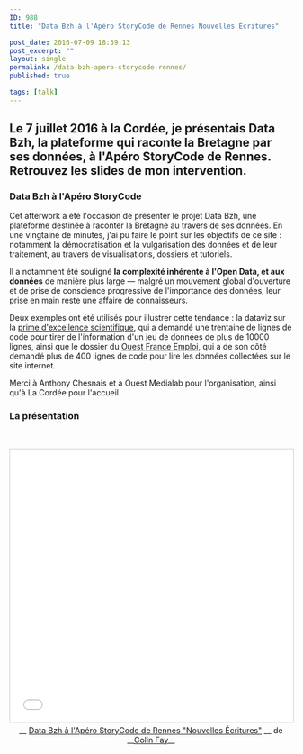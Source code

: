 ```yaml
---
ID: 988
title: "Data Bzh à l'Apéro StoryCode de Rennes Nouvelles Écritures"

post_date: 2016-07-09 18:39:13
post_excerpt: ""
layout: single
permalink: /data-bzh-apero-storycode-rennes/
published: true

tags: [talk]
---
```

## Le 7 juillet 2016 à la Cordée, je présentais Data Bzh, la plateforme qui raconte la Bretagne par ses données, à l'Apéro StoryCode de Rennes. Retrouvez les slides de mon intervention.

### Data Bzh à l'Apéro StoryCode
Cet afterwork a été l'occasion de présenter le projet Data Bzh, une plateforme destinée à raconter la Bretagne au travers de ses données. En une vingtaine de minutes, j'ai pu faire le point sur les objectifs de ce site : notamment la démocratisation et la vulgarisation des données et de leur traitement, au travers de visualisations, dossiers et tutoriels.

Il a notamment été souligné __la complexité inhérente à l'Open Data, et aux données__ de manière plus large — malgré un mouvement global d'ouverture et de prise de conscience progressive de l'importance des données, leur prise en main reste une affaire de connaisseurs.

Deux exemples ont été utilisés pour illustrer cette tendance : la dataviz sur la <a href="http://data-bzh.fr/datasnack-effectifs-beneficiaires-bretons-de-prime-dexcellence-scientifique-discipline-sexe/">prime d'excellence scientifique</a>, qui a demandé une trentaine de lignes de code pour tirer de l'information d'un jeu de données de plus de 10000 lignes, ainsi que le dossier du <a href="http://data-bzh.fr/trente-jours-ouest-france-emploi/">Ouest France Emploi</a>, qui a de son côté demandé plus de 400 lignes de code pour lire les données collectées sur le site internet.

Merci à Anthony Chesnais et à Ouest Medialab pour l'organisation, ainsi qu'à La Cordée pour l'accueil.
### La présentation
&nbsp;
<div align="center">

<iframe style="border: 1px solid #CCC; border-width: 1px; margin-bottom: 5px; max-width: 100%;" src="//www.slideshare.net/slideshow/embed_code/key/oEEkr4dEZbAUB9" width="595" height="485" frameborder="0" marginwidth="0" marginheight="0" scrolling="no" allowfullscreen="allowfullscreen"> </iframe>
<div style="margin-bottom: 5px;">__ <a title="Data Bzh à l'Apéro StoryCode de Rennes &quot;Nouvelles Écritures&quot;" href="//www.slideshare.net/ColinFay1/data-bzh-lapro-storycode-de-rennes-nouvelles-critures" target="_blank">Data Bzh à l'Apéro StoryCode de Rennes "Nouvelles Écritures"</a> __ de __<a href="//www.slideshare.net/ColinFay1" target="_blank">Colin Fay</a>__







